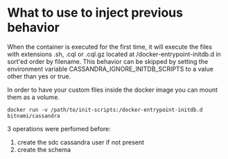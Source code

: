# What to use to inject previous behavior

When the container is executed for the first time, it will execute the files with extensions .sh, .cql or .cql.gz located at /docker-entrypoint-initdb.d in sort'ed order by filename. This behavior can be skipped by setting the environment variable CASSANDRA_IGNORE_INITDB_SCRIPTS to a value other than yes or true.

In order to have your custom files inside the docker image you can mount them as a volume.

```
docker run -v /path/to/init-scripts:/docker-entrypoint-initdb.d bitnami/cassandra
```

3 operations were perfomed before:
1. create the sdc cassandra user if not present
2. create the schema
